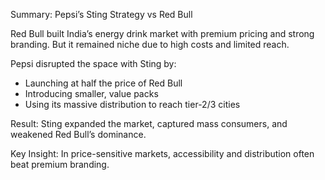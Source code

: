 Summary: Pepsi’s Sting Strategy vs Red Bull

Red Bull built India’s energy drink market with premium pricing and strong branding. But it remained niche due to high costs and limited reach.  

Pepsi disrupted the space with Sting by:  
- Launching at half the price of Red Bull  
- Introducing smaller, value packs  
- Using its massive distribution to reach tier-2/3 cities  

Result: Sting expanded the market, captured mass consumers, and weakened Red Bull’s dominance.  

Key Insight: In price-sensitive markets, accessibility and distribution often beat premium branding.
